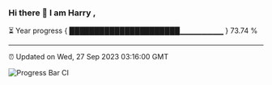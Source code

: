 ### Hi there 👋 I am Harry , 

⏳ Year progress { ██████████████████████▁▁▁▁▁▁▁▁ } 73.74 %

---

⏰ Updated on Wed, 27 Sep 2023 03:16:00 GMT

![Progress Bar CI](https://github.com/duykhang68/duykhang68/workflows/Progress%20Bar%20CI/badge.svg)
